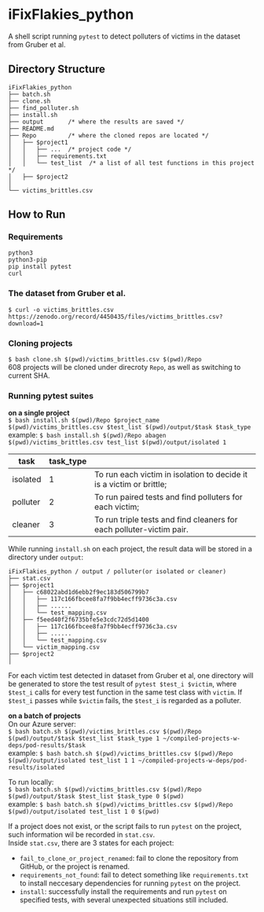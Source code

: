 # iFixFlakies_python
A shell script running `pytest` to detect polluters of victims in the dataset from Gruber et al.  

## Directory Structure
```
iFixFlakies_python    
├── batch.sh  
├── clone.sh  
├── find_polluter.sh  
├── install.sh  
├── output       /* where the results are saved */  
├── README.md  
├── Repo         /* where the cloned repos are located */  
│   ├── $project1 
│   │   ├── ...  /* project code */  
│   │   ├── requirements.txt  
│   │   └── test_list  /* a list of all test functions in this project */  
│   ├── $project2
│  
└── victims_brittles.csv  
```

## How to Run

### Requirements
```
python3
python3-pip
pip install pytest
curl
```

### The dataset from Gruber et al.
`$ curl -o victims_brittles.csv https://zenodo.org/record/4450435/files/victims_brittles.csv?download=1`

### Cloning projects
`$ bash clone.sh $(pwd)/victims_brittles.csv $(pwd)/Repo`  
608 projects will be cloned under direcroty `Repo`, as well as switching to current SHA.  

### Running pytest suites
**on a single project**  
`$ bash install.sh $(pwd)/Repo $project_name $(pwd)/victims_brittles.csv $test_list $(pwd)/output/$task $task_type`  
example: `$ bash install.sh $(pwd)/Repo abagen $(pwd)/victims_brittles.csv test_list $(pwd)/output/isolated 1`  
  
| task     | task_type |                                                              |
| -------- | --------- | ------------------------------------------------------------ |
| isolated | 1         | To run each victim in isolation to decide it is a victim or brittle; |
| polluter | 2         | To run paired tests and find polluters for each victim;      |
| cleaner  | 3         | To run triple tests and find cleaners for each polluter-victim pair. |



While running `install.sh` on each project, the result data will be stored in a directory under `output`:  
```
iFixFlakies_python / output / polluter(or isolated or cleaner)
├── stat.csv
├── $project1
│   ├── c68022abd1d6ebb2f9ec183d506799b7
│   │   ├── 117c166fbcee8fa7f9bb4ecff9736c3a.csv
│   │   ├── ......
│   │   └── test_mapping.csv
│   ├── f5eed40f2f6735bfe5e3cdc72d5d1400
│   │   ├── 117c166fbcee8fa7f9bb4ecff9736c3a.csv
│   │   ├── ......
│   │   └── test_mapping.csv
│   └── victim_mapping.csv
├── $project2
│
```
For each victim test detected in dataset from Gruber et al, one directory will be generated to store the test result of `pytest $test_i $victim`, where `$test_i` calls for every test function in the same test class with `victim`. If `$test_i` passes while `$victim` fails, the `$test_i` is regarded as a polluter.  

**on a batch of projects**  
On our Azure server:  
`$ bash batch.sh $(pwd)/victims_brittles.csv $(pwd)/Repo $(pwd)/output/$task $test_list $task_type 1 ~/compiled-projects-w-deps/pod-results/$task`  
example: `$ bash batch.sh $(pwd)/victims_brittles.csv $(pwd)/Repo $(pwd)/output/isolated test_list 1 1 ~/compiled-projects-w-deps/pod-results/isolated`  

To run locally:  
`$ bash batch.sh $(pwd)/victims_brittles.csv $(pwd)/Repo $(pwd)/output/$task $test_list $task_type 0 $(pwd)`  
example: `$ bash batch.sh $(pwd)/victims_brittles.csv $(pwd)/Repo $(pwd)/output/isolated test_list 1 0 $(pwd)`
  
If a project does not exist, or the script fails to run `pytest` on the project, such information wil be recorded in `stat.csv`.  
Inside `stat.csv`, there are 3 states for each project:
 - `fail_to_clone_or_project_renamed`: fail to clone the repository from GitHub, or the project is renamed.
 - `requirements_not_found`: fail to detect something like `requirements.txt` to install neccesary dependencies for running `pytest` on the project.
 - `install`: successfully install the requirements and run `pytest` on specified tests, with several unexpected situations still included.
 
 
